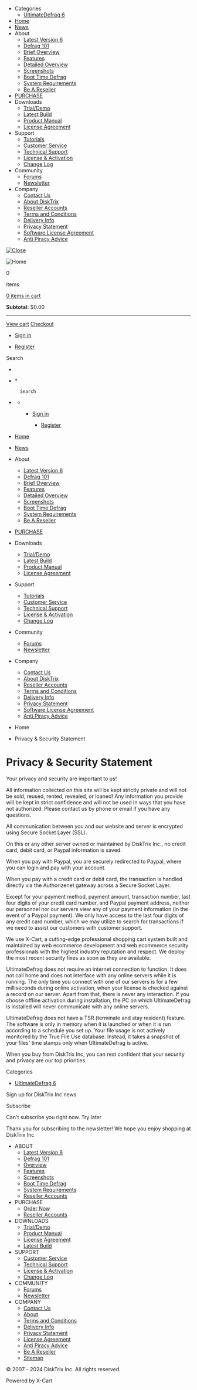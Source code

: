 * Categories
    * [UltimateDefrag 6](https://www.disktrix.com/ultimatedefrag-6/)
* [Home](https://www.disktrix.com/index.php)
* [News](https://www.disktrix.com/latest-news.html)
* About
    * [Latest Version 6](https://www.disktrix.com/version6.html)
    * [Defrag 101](https://www.disktrix.com/defrag-101-1.html)
    * [Brief Overview](https://www.disktrix.com/about-ultimatedefrag-brief.html)
    * [Features](https://www.disktrix.com/features.html)
    * [Detailed Overview](https://www.disktrix.com/about-ultimatedefrag-detailed.html)
    * [Screenshots](https://www.disktrix.com/screenshots.html)
    * [Boot Time Defrag](https://www.disktrix.com/boot-time-defrag.html)
    * [System Requirements](https://www.disktrix.com/system-requirements.html)
    * [Be A Reseller](https://www.disktrix.com/wholesale-accounts.html)
* [PURCHASE](https://www.disktrix.com/UltimateDefrag6.html)
* Downloads
    * [Trial/Demo](https://www.disktrix.com/trial-download.html)
    * [Latest Build](https://www.disktrix.com/latest-build.html)
    * [Product Manual](https://www.disktrix.com/product-manual.html)
    * [License Agreement](https://www.disktrix.com/software-license-agreement.html)
* Support
    * [Tutorials](https://www.disktrix.com/tutorials.html)
    * [Customer Service](https://www.disktrix.com/?target=contact_us)
    * [Technical Support](https://www.disktrix.com/technical-support.html)
    * [License & Activation](https://www.disktrix.com/licensing/)
    * [Change Log](https://www.disktrix.com/ultimatedefrag-v6-change-log.html)
* Community
    * [Forums](https://www.disktrix.com/forums.html)
    * [Newsletter](https://www.disktrix.com/newsletter.html)
* Company
    * [Contact Us](https://www.disktrix.com/?target=contact_us)
    * [About DiskTrix](https://www.disktrix.com/about.html)
    * [Reseller Accounts](https://www.disktrix.com/wholesale-accounts.html)
    * [Terms and Conditions](https://www.disktrix.com/terms-and-conditions.html)
    * [Delivery Info](https://www.disktrix.com/delivery.html)
    * [Privacy Statement](https://www.disktrix.com/privacy-statement.html)
    * [Software License Agreement](https://www.disktrix.com/software-license-agreement.html)
    * [Anti Piracy Advice](https://www.disktrix.com/antipiracy-advice.html)

[![Close](skins/customer/images/spacer.gif)](# "Close")

![Home](images/simplecms/logo_logo.gif.jpg)

0

items

[0 items in cart](https://www.disktrix.com/?target=cart)

**Subtotal:** $0.00

* * *

[View cart](https://www.disktrix.com/?target=cart) [Checkout](https://www.disktrix.com/?target=checkout)

* [Sign in](https://www.disktrix.com/?target=login)

* [Register](https://www.disktrix.com/?target=profile&mode=register)

      

Search

* [](#slidebar)
* [](#)
    *       
        
        Search
        
* [](#)
    * * [Sign in](https://www.disktrix.com/?target=login)
        
        * [Register](https://www.disktrix.com/?target=profile&mode=register)

* [Home](https://www.disktrix.com/index.php)
* [News](https://www.disktrix.com/latest-news.html)
* About
    * [Latest Version 6](https://www.disktrix.com/version6.html)
    * [Defrag 101](https://www.disktrix.com/defrag-101-1.html)
    * [Brief Overview](https://www.disktrix.com/about-ultimatedefrag-brief.html)
    * [Features](https://www.disktrix.com/features.html)
    * [Detailed Overview](https://www.disktrix.com/about-ultimatedefrag-detailed.html)
    * [Screenshots](https://www.disktrix.com/screenshots.html)
    * [Boot Time Defrag](https://www.disktrix.com/boot-time-defrag.html)
    * [System Requirements](https://www.disktrix.com/system-requirements.html)
    * [Be A Reseller](https://www.disktrix.com/wholesale-accounts.html)
* [PURCHASE](https://www.disktrix.com/UltimateDefrag6.html)
* Downloads
    * [Trial/Demo](https://www.disktrix.com/trial-download.html)
    * [Latest Build](https://www.disktrix.com/latest-build.html)
    * [Product Manual](https://www.disktrix.com/product-manual.html)
    * [License Agreement](https://www.disktrix.com/software-license-agreement.html)
* Support
    * [Tutorials](https://www.disktrix.com/tutorials.html)
    * [Customer Service](https://www.disktrix.com/?target=contact_us)
    * [Technical Support](https://www.disktrix.com/technical-support.html)
    * [License & Activation](https://www.disktrix.com/licensing/)
    * [Change Log](https://www.disktrix.com/ultimatedefrag-v6-change-log.html)
* Community
    * [Forums](https://www.disktrix.com/forums.html)
    * [Newsletter](https://www.disktrix.com/newsletter.html)
* Company
    * [Contact Us](https://www.disktrix.com/?target=contact_us)
    * [About DiskTrix](https://www.disktrix.com/about.html)
    * [Reseller Accounts](https://www.disktrix.com/wholesale-accounts.html)
    * [Terms and Conditions](https://www.disktrix.com/terms-and-conditions.html)
    * [Delivery Info](https://www.disktrix.com/delivery.html)
    * [Privacy Statement](https://www.disktrix.com/privacy-statement.html)
    * [Software License Agreement](https://www.disktrix.com/software-license-agreement.html)
    * [Anti Piracy Advice](https://www.disktrix.com/antipiracy-advice.html)

* Home
* Privacy & Security Statement

Privacy & Security Statement
============================

Your privacy and security are important to us!

All information collected on this site will be kept strictly private and will not be sold, reused, rented, revealed, or loaned! Any information you provide will be kept in strict confidence and will not be used in ways that you have not authorized. Please contact us by phone or email if you have any questions.

All communication between you and our website and server is encrypted using Secure Socket Layer (SSL).

On this or any other server owned or maintained by DiskTrix Inc., no credit card, debit card, or Paypal information is saved.

When you pay with Paypal, you are securely redirected to Paypal, where you can login and pay with your account.

When you pay with a credit card or debit card, the transaction is handled directly via the Authorizenet gateway across a Secure Socket Layer.

Except for your payment method, payment amount, transaction number, last four digits of your credit card number, and Paypal payment address, neither our personnel nor our servers view any of your payment information (in the event of a Paypal payment). We only have access to the last four digits of any credit card number, which we may utilize to search for transactions if we need to assist our customers with customer support.

We use X-Cart, a cutting-edge professional shopping cart system built and maintained by web ecommerce development and web ecommerce security professionals with the highest industry reputation and respect. We deploy the most recent security fixes as soon as they are available.

UltimateDefrag does not require an internet connection to function. It does not call home and does not interface with any online servers while it is running. The only time you connect with one of our servers is for a few milliseconds during online activation, when your license is checked against a record on our server. Apart from that, there is never any interaction. If you choose offline activation during installation, the PC on which UltimateDefrag is installed will never communicate with any online servers.

UltimateDefrag does not have a TSR (terminate and stay resident) feature. The software is only in memory when it is launched or when it is run according to a schedule you set up. Your file usage is not actively monitored by the True File Use database. Instead, it takes a snapshot of your files' time stamps only when UltimateDefrag is active.

When you buy from DiskTrix Inc, you can rest confident that your security and privacy are our top priorities.

[](#0 "Back to top")

Categories

* [UltimateDefrag 6](https://www.disktrix.com/ultimatedefrag-6/ "UltimateDefrag 6")

  

Sign up for DiskTrix Inc news

Subscribe

Can't subscribe you right now. Try later

Thank you for subscribing to the newsletter! We hope you enjoy shopping at DiskTrix Inc

* ABOUT
    * [Latest Version 6](https://www.disktrix.com/version6.html)
    * [Defrag 101](https://www.disktrix.com/defrag-101-1.html)
    * [Overview](https://www.disktrix.com/about-ultimatedefrag-detailed.html)
    * [Features](https://www.disktrix.com/features.html)
    * [Screenshots](https://www.disktrix.com/screenshots.html)
    * [Boot Time Defrag](https://www.disktrix.com/boot-time-defrag.html)
    * [System Requirements](https://www.disktrix.com/system-requirements.html)
    * [Reseller Accounts](https://www.disktrix.com/wholesale-accounts.html)
* PURCHASE
    * [Order Now](https://www.disktrix.com/ultimateDefrag6.html)
    * [Reseller Accounts](https://www.disktrix.com/wholesale-accounts.html)
* DOWNLOADS
    * [Trial/Demo](https://www.disktrix.com/trial-download.html)
    * [Product Manual](https://www.disktrix.com/product-manual.html)
    * [License Agreement](https://www.disktrix.com/software-license-agreement.html)
    * [Latest Build](https://www.disktrix.com/latest-build.html)
* SUPPORT
    * [Customer Service](https://www.disktrix.com/?target=contact_us)
    * [Technical Support](https://www.disktrix.com/technical-support.html)
    * [License & Activation](https://www.disktrix.com/licensing/)
    * [Change Log](https://www.disktrix.com/ultimatedefrag-v6-change-log.html)
* COMMUNITY
    * [Forums](https://www.disktrix.com/forums.html)
    * [Newsletter](https://www.disktrix.com/newsletter.html)
* COMPANY
    * [Contact Us](https://www.disktrix.com/?target=contact_us)
    * [About](https://www.disktrix.com/about.html)
    * [Terms and Conditions](https://www.disktrix.com/terms-and-conditions.html)
    * [Delivery Info](https://www.disktrix.com/delivery.html)
    * [Privacy Statement](https://www.disktrix.com/privacy-statement.html)
    * [License Agreement](https://www.disktrix.com/software-license-agreement.html)
    * [Anti Piracy Advice](https://www.disktrix.com/antipiracy-advice.html)
    * [Be A Reseller](https://www.disktrix.com/wholesale-accounts.html)
    * [Sitemap](https://www.disktrix.com/?target=map)

© 2007 - 2024 DiskTrix Inc. All rights reserved.

Powered by X-Cart